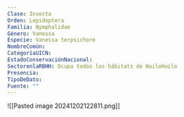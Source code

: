 ```yaml
---
Clase: Insecta
Orden: Lepidoptera
Familia: Nymphalidae
Género: Vanessa
Especie: Vanessa terpsichore
NombreComún: 
CategoríaUICN: 
EstadoConservaciónNacional: 
SectorenlaRBHH: Ocupa todos los hábitats de HuiloHuilo
Presencia: 
TipoDeDato: 
Fuente: ""
---
```

![[Pasted image 20241202122811.png]]